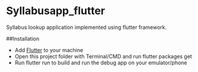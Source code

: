 # Syllabusapp_flutter
Syllabus lookup application implemented using flutter framework.

##Installation
- Add [Flutter](https://flutter.dev/docs/get-started/install) to your machine
- Open this project folder with Terminal/CMD and run flutter packages get
- Run flutter run to build and run the debug app on your emulator/phone
